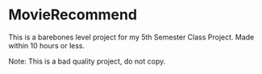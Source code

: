 # MovieRecommend
This is a barebones level project for my 5th Semester Class Project. Made within 10 hours or less.


Note: This is a bad quality project, do not copy.
